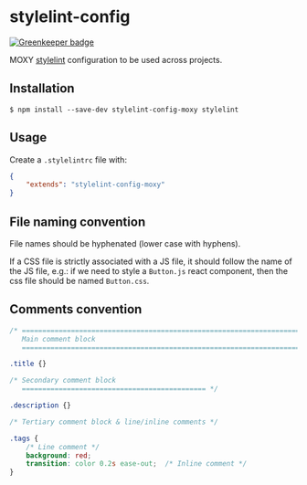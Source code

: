 # stylelint-config

[![Greenkeeper badge](https://badges.greenkeeper.io/moxystudio/stylelint-config.svg)](https://greenkeeper.io/)

MOXY [stylelint](http://eslint.org/) configuration to be used across projects.


## Installation

`$ npm install --save-dev stylelint-config-moxy stylelint`


## Usage

Create a `.stylelintrc` file with:

```json
{
    "extends": "stylelint-config-moxy"
}
```

## File naming convention

File names should be hyphenated (lower case with hyphens).

If a CSS file is strictly associated with a JS file, it should follow the name of the JS file, e.g.: if we need to style a `Button.js` react component, then the css file should be named `Button.css`.


## Comments convention

```css
/* ==========================================================================
   Main comment block
   ========================================================================== */

.title {}

/* Secondary comment block
   ============================================= */

.description {}

/* Tertiary comment block & line/inline comments */

.tags {
    /* Line comment */
    background: red;
    transition: color 0.2s ease-out;  /* Inline comment */
}
```
